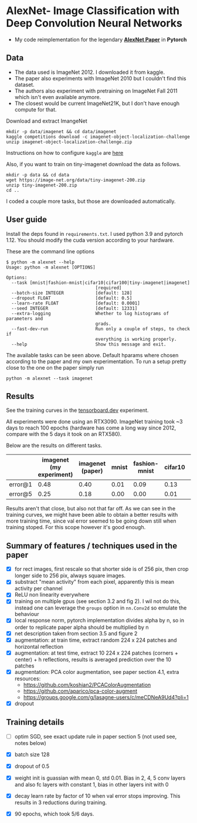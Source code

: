 # AlexNet- Image Classification with Deep Convolution Neural Networks
- My code reimplementation for the legendary [**AlexNet Paper**](https://papers.nips.cc/paper/2012/hash/c399862d3b9d6b76c8436e924a68c45b-Abstract.html) in **Pytorch**

## Data
- The data used is ImageNet 2012. I downloaded it from kaggle.  
- The paper also experiments with ImageNet 2010 but I couldn't find this dataset.  
- The authors also experiment with pretraining on ImageNet Fall 2011 which isn't even
available anymore. 
- The closest would be current ImageNet21K, but I don't have enough compute for that.

Download and extract ImangeNet
```console
mkdir -p data/imagenet && cd data/imagenet
kaggle competitions download -c imagenet-object-localization-challenge
unzip imagenet-object-localization-challenge.zip
```

Instructions on how to configure `kaggle` are [here](https://github.com/Kaggle/kaggle-api)

Also, if you want to train on tiny-imagenet download the data as follows.
```console
mkdir -p data && cd data
wget https://image-net.org/data/tiny-imagenet-200.zip
unzip tiny-imagenet-200.zip
cd ..
```

I coded a couple more tasks, but those are downloaded automatically.

## User guide
Install the deps found in `requirements.txt`. I used python 3.9 and pytorch
1.12. You should modify the cuda version according to your hardware.

These are the command line options
```console
$ python -m alexnet --help
Usage: python -m alexnet [OPTIONS]

Options:
  --task [mnist|fashion-mnist|cifar10|cifar100|tiny-imagenet|imagenet]
                                  [required]
  --batch-size INTEGER            [default: 128]
  --dropout FLOAT                 [default: 0.5]
  --learn-rate FLOAT              [default: 0.0001]
  --seed INTEGER                  [default: 12331]
  --extra-logging                 Whether to log histograms of parameters and
                                  grads.
  --fast-dev-run                  Run only a couple of steps, to check if
                                  everything is working properly.
  --help                          Show this message and exit.
```

The available tasks can be seen above. Default hparams where chosen according
to the paper and my own experimentation. To run a setup pretty close to the one
on the paper simply run

```console
python -m alexnet --task imagenet
```

## Results

See the training curves in the [tensorboard.dev](https://tensorboard.dev/experiment/dKB37FAMRwukVz1Sv4QCQA/) experiment.

All experiments were done using an RTX3090. ImageNet training took ~3 days to reach 100 epochs
(hardware has come a long way since 2012, compare with the 5 days it took on an RTX580).

Below are the results on different tasks.

|         | imagenet<br/>(my experiment) | imagenet<br/>(paper) | mnist | fashion-mnist | cifar10 | cifar100 | tiny-imagenet |
|---------|--------------------------|------------------|-------|---------------|---------|----------|---------------|
| error@1 | 0.48                     | 0.40             | 0.01  | 0.09          | 0.13    | 0.41     | 0.57          |
| error@5 | 0.25                     | 0.18             | 0.00  | 0.00          | 0.01    | 0.16     | 0.32          |


Results aren't that close, but also not that far off. As we can see in the training curves, we might have been able to obtain a better results with more training time, since val error seemed to be going down still when training stoped. For this scope however it's good enough.


## Summary of features / techniques used in the paper

- [x] for rect images, first rescale so that shorter side is of 256 pix, then
  crop longer side to 256 pix, always square images. 
- [x] substract "mean activity" from each pixel, apparently this is mean
  activity per channel
- [x] ReLU non linearity everywhere
- [x] training on multiple gpus (see section 3.2 and fig 2). I wil not do this,
  instead one can leverage the `groups` option in `nn.Conv2d` so emulate the
  behaviour
- [x] local response norm, pytorch implementation divides alpha by n, so in
  order to replicate paper alpha should be multiplied by n
- [x] net description taken from section 3.5 and figure 2
- [x] augmentation: at train time, extract random 224 x 224 patches and
  horizontal reflection
- [x] augmentation: at test time, extract 10 224 x 224 patches (corners +
  center) + h reflections, results is averaged prediction over the 10 patches
- [x] augmentation: PCA color augmentation, see paper section 4.1, extra resources:
	* https://github.com/koshian2/PCAColorAugmentation
	* https://github.com/aparico/pca-color-augment
	* https://groups.google.com/g/lasagne-users/c/meCDNeA9Ud4?pli=1
- [x] dropout

## Training details

- [ ] optim SGD, see exact update rule in paper section 5 (not used see, notes below)
- [x] batch size 128
- [x] dropout of 0.5
- [x] weight init is guassian with mean 0, std 0.01. Bias in 2, 4, 5 conv layers and also fc layers with constant 1, bias in other layers init with 0
- [x] decay learn rate by factor of 10 when val error stops improving. This results in 3 reductions during training.
- [x] 90 epochs, which took 5/6 days.

